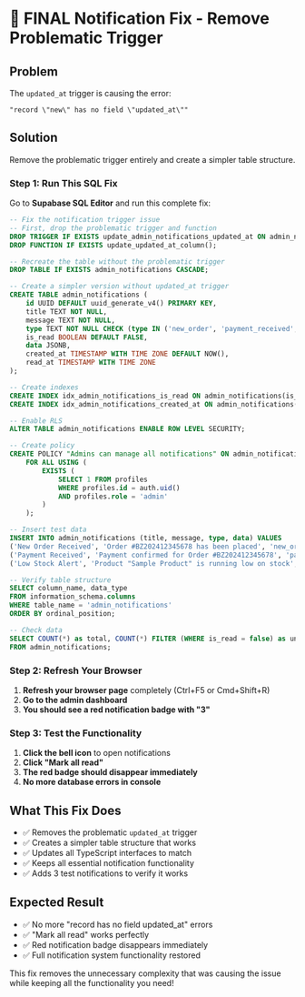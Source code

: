 # 🔧 FINAL Notification Fix - Remove Problematic Trigger

## Problem
The `updated_at` trigger is causing the error:
```
"record \"new\" has no field \"updated_at\""
```

## Solution
Remove the problematic trigger entirely and create a simpler table structure.

### Step 1: Run This SQL Fix
Go to **Supabase SQL Editor** and run this complete fix:

```sql
-- Fix the notification trigger issue
-- First, drop the problematic trigger and function
DROP TRIGGER IF EXISTS update_admin_notifications_updated_at ON admin_notifications;
DROP FUNCTION IF EXISTS update_updated_at_column();

-- Recreate the table without the problematic trigger
DROP TABLE IF EXISTS admin_notifications CASCADE;

-- Create a simpler version without updated_at trigger
CREATE TABLE admin_notifications (
    id UUID DEFAULT uuid_generate_v4() PRIMARY KEY,
    title TEXT NOT NULL,
    message TEXT NOT NULL,
    type TEXT NOT NULL CHECK (type IN ('new_order', 'payment_received', 'order_shipped', 'order_delivered', 'low_stock', 'system_alert')),
    is_read BOOLEAN DEFAULT FALSE,
    data JSONB,
    created_at TIMESTAMP WITH TIME ZONE DEFAULT NOW(),
    read_at TIMESTAMP WITH TIME ZONE
);

-- Create indexes
CREATE INDEX idx_admin_notifications_is_read ON admin_notifications(is_read);
CREATE INDEX idx_admin_notifications_created_at ON admin_notifications(created_at);

-- Enable RLS
ALTER TABLE admin_notifications ENABLE ROW LEVEL SECURITY;

-- Create policy
CREATE POLICY "Admins can manage all notifications" ON admin_notifications
    FOR ALL USING (
        EXISTS (
            SELECT 1 FROM profiles 
            WHERE profiles.id = auth.uid() 
            AND profiles.role = 'admin'
        )
    );

-- Insert test data
INSERT INTO admin_notifications (title, message, type, data) VALUES
('New Order Received', 'Order #BZ202412345678 has been placed', 'new_order', '{"order_id": "sample"}'),
('Payment Received', 'Payment confirmed for Order #BZ202412345678', 'payment_received', '{"order_id": "sample"}'),
('Low Stock Alert', 'Product "Sample Product" is running low on stock', 'low_stock', '{"product_id": "sample"}');

-- Verify table structure
SELECT column_name, data_type 
FROM information_schema.columns 
WHERE table_name = 'admin_notifications' 
ORDER BY ordinal_position;

-- Check data
SELECT COUNT(*) as total, COUNT(*) FILTER (WHERE is_read = false) as unread 
FROM admin_notifications;
```

### Step 2: Refresh Your Browser
1. **Refresh your browser page** completely (Ctrl+F5 or Cmd+Shift+R)
2. **Go to the admin dashboard**
3. **You should see a red notification badge with "3"**

### Step 3: Test the Functionality
1. **Click the bell icon** to open notifications
2. **Click "Mark all read"**
3. **The red badge should disappear immediately**
4. **No more database errors in console**

## What This Fix Does
- ✅ Removes the problematic `updated_at` trigger
- ✅ Creates a simpler table structure that works
- ✅ Updates all TypeScript interfaces to match
- ✅ Keeps all essential notification functionality
- ✅ Adds 3 test notifications to verify it works

## Expected Result
- ✅ No more "record has no field updated_at" errors
- ✅ "Mark all read" works perfectly
- ✅ Red notification badge disappears immediately
- ✅ Full notification system functionality restored

This fix removes the unnecessary complexity that was causing the issue while keeping all the functionality you need! 